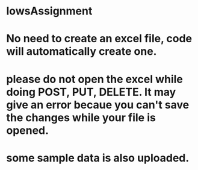 # lowsAssignment

# No need to create an excel file, code will automatically create one.
# please do not open the excel while doing POST, PUT, DELETE. It may give an error becaue you can't save the changes while your file is opened.
# some sample data is also uploaded.
